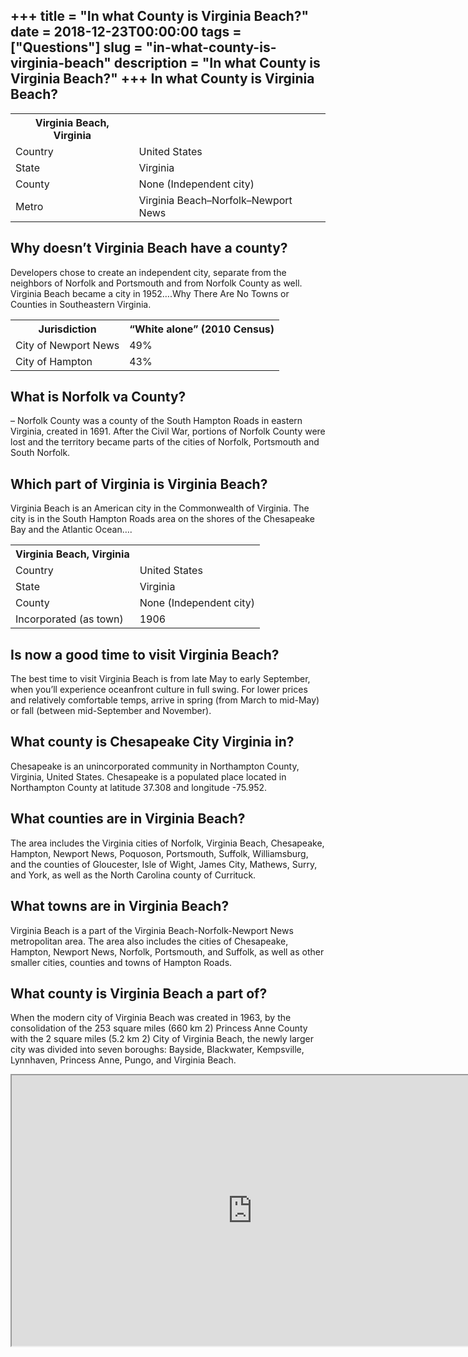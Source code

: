 +++
title = "In what County is Virginia Beach?"
date = 2018-12-23T00:00:00
tags = ["Questions"]
slug = "in-what-county-is-virginia-beach"
description = "In what County is Virginia Beach?"
+++
In what County is Virginia Beach?
---------------------------------

<table><tr><th>Virginia Beach, Virginia</th></tr><tr><td>Country</td><td>United States</td></tr><tr><td>State</td><td>Virginia</td></tr><tr><td>County</td><td>None (Independent city)</td></tr><tr><td>Metro</td><td>Virginia Beach–Norfolk–Newport News</td></tr></table>

Why doesn’t Virginia Beach have a county?
-----------------------------------------

Developers chose to create an independent city, separate from the neighbors of Norfolk and Portsmouth and from Norfolk County as well. Virginia Beach became a city in 1952….Why There Are No Towns or Counties in Southeastern Virginia.

<table><tr><th>Jurisdiction</th><th>“White alone” (2010 Census)</th></tr><tr><td>City of Newport News</td><td>49%</td></tr><tr><td>City of Hampton</td><td>43%</td></tr></table>

What is Norfolk va County?
--------------------------

– Norfolk County was a county of the South Hampton Roads in eastern Virginia, created in 1691. After the Civil War, portions of Norfolk County were lost and the territory became parts of the cities of Norfolk, Portsmouth and South Norfolk.

Which part of Virginia is Virginia Beach?
-----------------------------------------

Virginia Beach is an American city in the Commonwealth of Virginia. The city is in the South Hampton Roads area on the shores of the Chesapeake Bay and the Atlantic Ocean….

<table><tr><th>Virginia Beach, Virginia</th></tr><tr><td>Country</td><td>United States</td></tr><tr><td>State</td><td>Virginia</td></tr><tr><td>County</td><td>None (Independent city)</td></tr><tr><td>Incorporated (as town)</td><td>1906</td></tr></table>

Is now a good time to visit Virginia Beach?
-------------------------------------------

The best time to visit Virginia Beach is from late May to early September, when you’ll experience oceanfront culture in full swing. For lower prices and relatively comfortable temps, arrive in spring (from March to mid-May) or fall (between mid-September and November).

What county is Chesapeake City Virginia in?
-------------------------------------------

Chesapeake is an unincorporated community in Northampton County, Virginia, United States. Chesapeake is a populated place located in Northampton County at latitude 37.308 and longitude -75.952.

What counties are in Virginia Beach?
------------------------------------

The area includes the Virginia cities of Norfolk, Virginia Beach, Chesapeake, Hampton, Newport News, Poquoson, Portsmouth, Suffolk, Williamsburg, and the counties of Gloucester, Isle of Wight, James City, Mathews, Surry, and York, as well as the North Carolina county of Currituck.

What towns are in Virginia Beach?
---------------------------------

Virginia Beach is a part of the Virginia Beach-Norfolk-Newport News metropolitan area. The area also includes the cities of Chesapeake, Hampton, Newport News, Norfolk, Portsmouth, and Suffolk, as well as other smaller cities, counties and towns of Hampton Roads.

What county is Virginia Beach a part of?
----------------------------------------

When the modern city of Virginia Beach was created in 1963, by the consolidation of the 253 square miles (660 km 2) Princess Anne County with the 2 square miles (5.2 km 2) City of Virginia Beach, the newly larger city was divided into seven boroughs: Bayside, Blackwater, Kempsville, Lynnhaven, Princess Anne, Pungo, and Virginia Beach.

<iframe allow="accelerometer; autoplay; clipboard-write; encrypted-media; gyroscope; picture-in-picture" allowfullscreen="" class="__youtube_prefs__  epyt-is-override  no-lazyload" data-no-lazy="1" data-origheight="433" data-origwidth="770" data-skipgform_ajax_framebjll="" height="433" id="_ytid_66715" loading="lazy" src="https://www.youtube.com/embed/QQdmAlGnXag?enablejsapi=1&autoplay=0&cc_load_policy=0&cc_lang_pref=&iv_load_policy=1&loop=0&modestbranding=0&rel=1&fs=1&playsinline=0&autohide=2&theme=dark&color=red&controls=1&" title="YouTube player" width="770"></iframe>